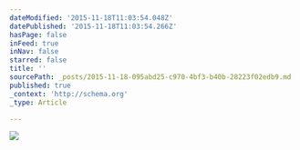 ```yaml
---
dateModified: '2015-11-18T11:03:54.048Z'
datePublished: '2015-11-18T11:03:54.266Z'
hasPage: false
inFeed: true
inNav: false
starred: false
title: ''
sourcePath: _posts/2015-11-18-095abd25-c970-4bf3-b40b-28223f02edb9.md
published: true
_context: 'http://schema.org'
_type: Article

---
```

![](https://the-grid-user-content.s3-us-west-2.amazonaws.com/dbb24fa1-fd93-4181-a6df-a05cf3eddb9c.jpg)